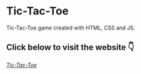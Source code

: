 # Tic-Tac-Toe

Tic-Tac-Toe game created with HTML, CSS and JS.

<h2>Click below to visit the website 👇</h2>
<a href ="https://ro-yeee.github.io/Tic-tac-toe/"><em>Tic-Tac-Toe</em></a>

